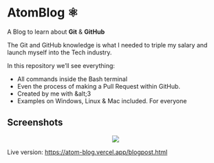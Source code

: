 # AtomBlog ⚛
A Blog to learn about **Git** & **GitHub**

The Git and GitHub knowledge is what I needed to triple my salary and launch myself into the Tech industry.

In this repository we’ll see everything:

- All commands inside the Bash terminal
- Even the process of making a Pull Request within GitHub.
- Created by me with &alt;3
- Examples on Windows, Linux & Mac included. For everyone

## Screenshots

<p align="center">
<img align="center" style="margin: 0 auto;" src="https://i.imgur.com/3zo5fyb.png">
</p>

Live version: https://atom-blog.vercel.app/blogpost.html
